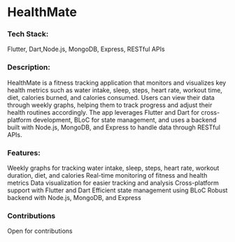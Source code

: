 # HealthMate

### Tech Stack:
Flutter, Dart,Node.js, MongoDB, Express, RESTful APIs

### Description: 
HealthMate is a fitness tracking application that monitors and visualizes key health metrics such as water intake, sleep, steps, heart rate, workout time, diet, calories burned, and calories consumed. Users can view their data through weekly graphs, helping them to track progress and adjust their health routines accordingly. The app leverages Flutter and Dart for cross-platform development, BLoC for state management, and uses a backend built with Node.js, MongoDB, and Express to handle data through RESTful APIs.

### Features:
Weekly graphs for tracking water intake, sleep, steps, heart rate, workout duration, diet, and calories
Real-time monitoring of fitness and health metrics
Data visualization for easier tracking and analysis
Cross-platform support with Flutter and Dart
Efficient state management using BLoC
Robust backend with Node.js, MongoDB, and Express

### Contributions
Open for contributions
